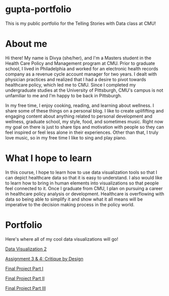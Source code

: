 # gupta-portfolio
This is my public portfolio for the Telling Stories with Data class at CMU!

# About me
Hi there! My name is Divya (she/her), and I'm a Masters student in the Health Care Policy and Management program at CMU. Prior to graduate school, I lived in Philadelphia and worked for an electronic health records company as a revenue cycle account manager for two years. I dealt with physician practices and realized that I had a desire to pivot towards healthcare policy, which led me to CMU. Since I completed my undergraduate studies at the University of Pittsburgh, CMU's campus is not unfamiliar to me and I'm happy to be back in Pittsburgh. 

In my free time, I enjoy cooking, reading, and learning about wellness. I share some of these things on a personal blog. I like to create uplififting and engaging content about anything related to personal development and wellness, graduate school, my style, food, and sometimes music. Right now my goal on there is just to share tips and motivation with people so they can feel inspired or feel less alone in their experiences. Other than that, I truly love music, so in my free time I like to sing and play piano.

# What I hope to learn
In this course, I hope to learn how to use data visualization tools so that I can depict healthcare data so that it is easy to understand. I also would like to learn how to bring in human elements into visualizations so that people feel connected to it. Once I graduate from CMU, I plan on pursuing a career in healthcare policy analysis or development. Healthcare is overflowing with data so being able to simplify it and show what it all means will be imperative to the decision making process in the policy world.

# Portfolio
Here's where all of my cool data visualizations will go!

[Data Visualization 2](/dataviz2.md)

[Assignment 3 & 4: Critique by Design](/critiquebydesign.md)

[Final Project Part I](/finalprojectparti.md)

[Final Project Part II](/finalprojectpartii.md)

[Final Project Part III](/finalprojectpartiii.md)
